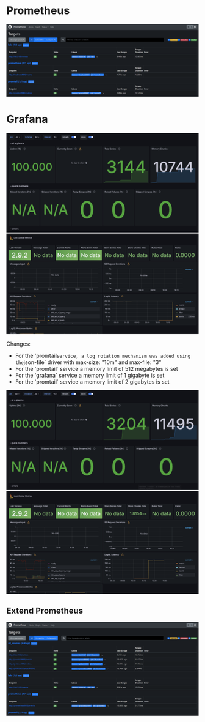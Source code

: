 # Prometheus

![alt text](screenshots/prometheus.png)

# Grafana

![alt text](screenshots/grafana_prometheus.png)
![alt text](screenshots/grafana_loki.png)

Changes:

- For the 'promtail`service, a log rotation mechanism was added using the`json-file` driver with max-size: "10m" and max-file: "3"
- For the 'promtail` service a memory limit of 512 megabytes is set
- For the 'grafana` service a memory limit of 1 gigabyte is set
- For the 'promtail` service a memory limit of 2 gigabytes is set

![alt text](screenshots/grafana_prometheus2.png)
![alt text](screenshots/grafana_loki2.png)

## Extend Prometheus

![alt text](screenshots/prometheus2.png)
